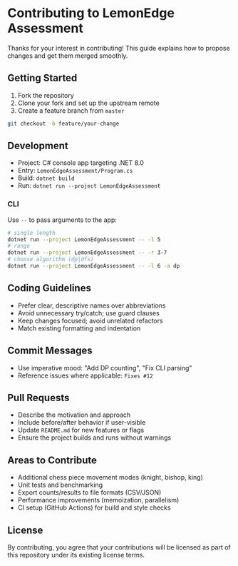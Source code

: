 # Contributing to LemonEdge Assessment

Thanks for your interest in contributing! This guide explains how to propose changes and get them merged smoothly.

## Getting Started

1. Fork the repository
2. Clone your fork and set up the upstream remote
3. Create a feature branch from `master`

```bash
git checkout -b feature/your-change
```

## Development

- Project: C# console app targeting .NET 8.0
- Entry: `LemonEdgeAssessment/Program.cs`
- Build: `dotnet build`
- Run: `dotnet run --project LemonEdgeAssessment`

### CLI

Use `--` to pass arguments to the app:

```bash
# single length
dotnet run --project LemonEdgeAssessment -- -l 5
# range
dotnet run --project LemonEdgeAssessment -- -r 3-7
# choose algorithm (dp|dfs)
dotnet run --project LemonEdgeAssessment -- -l 6 -a dp
```

## Coding Guidelines

- Prefer clear, descriptive names over abbreviations
- Avoid unnecessary try/catch; use guard clauses
- Keep changes focused; avoid unrelated refactors
- Match existing formatting and indentation

## Commit Messages

- Use imperative mood: "Add DP counting", "Fix CLI parsing"
- Reference issues where applicable: `Fixes #12`

## Pull Requests

- Describe the motivation and approach
- Include before/after behavior if user-visible
- Update `README.md` for new features or flags
- Ensure the project builds and runs without warnings

## Areas to Contribute

- Additional chess piece movement modes (knight, bishop, king)
- Unit tests and benchmarking
- Export counts/results to file formats (CSV/JSON)
- Performance improvements (memoization, parallelism)
- CI setup (GitHub Actions) for build and style checks

## License

By contributing, you agree that your contributions will be licensed as part of this repository under its existing license terms.


